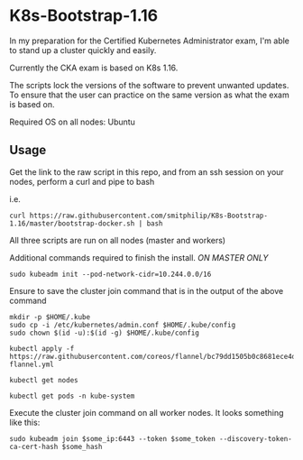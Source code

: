 # K8s-Bootstrap-1.16
In my preparation for the Certified Kubernetes Administrator exam, I'm able to stand up a cluster quickly and easily.

Currently the CKA exam is based on K8s 1.16. 

The scripts lock the versions of the software to prevent unwanted updates. To ensure that the user can practice on the same version as what the exam is based on.

Required OS on all nodes: Ubuntu

## Usage
Get the link to the raw script in this repo, and from an ssh session on your nodes, perform a curl and pipe to bash

i.e. 
```
curl https://raw.githubusercontent.com/smitphilip/K8s-Bootstrap-1.16/master/bootstrap-docker.sh | bash
```
All three scripts are run on all nodes (master and workers)

Additional commands required to finish the install. *ON MASTER ONLY*

`sudo kubeadm init --pod-network-cidr=10.244.0.0/16`

Ensure to save the cluster join command that is in the output of the above command 
```
mkdir -p $HOME/.kube
sudo cp -i /etc/kubernetes/admin.conf $HOME/.kube/config
sudo chown $(id -u):$(id -g) $HOME/.kube/config

kubectl apply -f https://raw.githubusercontent.com/coreos/flannel/bc79dd1505b0c8681ece4de4c0d86c5cd2643275/Documentation/kube-flannel.yml

kubectl get nodes

kubectl get pods -n kube-system
```
Execute the cluster join command on all worker nodes. It looks something like this:

`sudo kubeadm join $some_ip:6443 --token $some_token --discovery-token-ca-cert-hash $some_hash`
